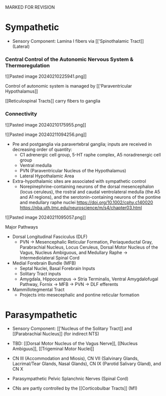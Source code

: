 MARKED FOR REVISION
# Sympathetic

- Sensory Component: Lamina I fibers via [['Spinothalamic Tract]] (Lateral)

### Central Control of the Autonomic Nervous System & Thermoregulation

![[Pasted image 20240210225941.png]]

Control of autonomic system is managed by [['Paraventricular Hypothalamus]]

[[Reticulospinal Tracts]] carry fibers to ganglia
### Connectivity

![[Pasted image 20240210175955.png]]

![[Pasted image 20240211094256.png]]

- Pre and postganglia via paravertebral ganglia; inputs are received in decreasing order of quantity: 
	- C1 adrenergic cell group, 5-HT raphe complex, A5 noradrenergic cell group
	- Ventral medulla
	- PVN (Paraventricular Nucleus of the Hypothalamus)
	- Lateral Hypothalamic Area
- Extra-hypothalamic sites are associated with sympathetic control
	- Norepinephrine-containing neurons of the dorsal mesencephalon (locus ceruleus), the rostral and caudal ventrolateral medulla (the A5 and A1 regions), and the serotonin-containing neurons of the pontine and medullary raphe nuclei
https://doi.org/10.1002/cphy.c140020
https://nba.uth.tmc.edu/neuroscience/m/s4/chapter03.html

![[Pasted image 20240211095057.png]]

Major Pathways
- Dorsal Longitudinal Fasciculus (DLF)
	- PVN -> Mesencephalic Reticular Formation, Periaqueductal Gray, Parabrachial Nucleus, Locus Ceruleus, Dorsal Motor Nucleus of the Vagus, Nucleus Ambiguous, and Medullary Raphe -> Intermediolateral Spinal Cord
- Medial Forebrain Bundle (MFB)
	- Septal Nuclei, Basal Forebrain Inputs
	- Solitary Tract inputs
	- Amygdala, Hippocampus -> Stria Terminalis, Ventral Amygdalofugal Pathway, Fornix -> MFB -> PVN -> DLF efferents
- Mammillotegmental Tract
	- Projects into mesecephalic and pontine reticular formation
# Parasympathetic

- Sensory Component: [['Nucleus of the Solitary Tract]] and [[Parabrachial Nucleus]] (for indirect NTS)
- TBD: [[Dorsal Motor Nucleus of the Vagus Nerve]], [[Nucleus Ambiguus]], [[Trigeminal Motor Nuclei]]

- CN III (Accommodation and Miosis), CN VII (Salvinary Glands, Lacrimal/Tear Glands, Nasal Glands), CN IX (Parotid Salivary Gland), and CN X
- Parasympathetic Pelvic Splanchnic Nerves (Spinal Cord)
- CNs are partly controlled by the [[Corticobulbar Tracts]] (M1)
